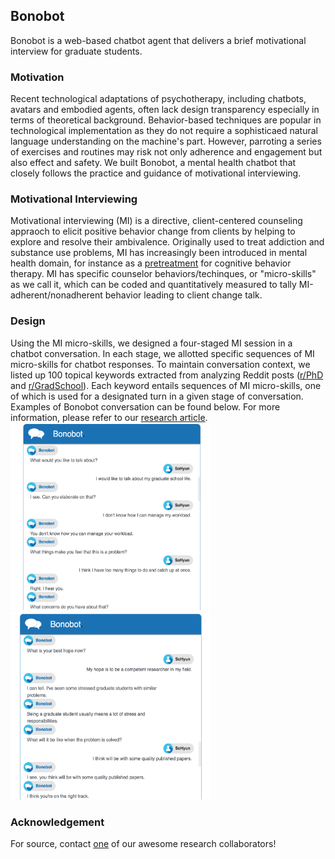 ## Bonobot 

Bonobot is a web-based chatbot agent that delivers a brief motivational interview for graduate students.

### Motivation
Recent technological adaptations of psychotherapy, including chatbots, avatars and embodied agents, often lack design transparency especially in terms of theoretical background. Behavior-based techniques are popular in technological implementation as they do not require a sophisticaed natural language understanding on the machine's part. However, parroting a series of exercises and routines may risk not only adherence and engagement but also effect and safety. We built Bonobot, a mental health chatbot that closely follows the practice and guidance of motivational interviewing.   

### Motivational Interviewing
Motivational interviewing (MI) is a directive, client-centered counseling appraoch to elicit positive behavior change from clients by helping to explore and resolve their ambivalence. Originally used to treat addiction and substance use problems, MI has increasingly been introduced in mental health domain, for instance as a [pretreatment](https://www.ncbi.nlm.nih.gov/pmc/articles/PMC2760690/) for cognitive behavior therapy. MI has specific counselor behaviors/techinques, or "micro-skills" as we call it, which can be coded and quantitatively measured to tally MI-adherent/nonadherent behavior leading to client change talk.  

### Design
Using the MI micro-skills, we designed a four-staged MI session in a chatbot conversation. In each stage, we allotted specific sequences of MI micro-skills for chatbot responses. To maintain conversation context, we listed up 100 topical keywords extracted from analyzing Reddit posts ([r/PhD](reddit.com/r/PhD) and [r/GradSchool](reddit.com/r/GradSchool)). Each keyword entails sequences of MI micro-skills, one of which is used for a designated turn in a given stage of conversation. Examples of Bonobot conversation can be found below. For more information, please refer to our [research article](https://www.jmir.org/2019/4/e12231/). <br>
<img src="/example/focusing.png" width="320px" height="300px" alt="Focusing"></img>
<img src="/example/evoking.png" width="320px" height="300px" alt="Evoking"></img><br/>

### Acknowledgement
For source, contact [one](https://github.com/cockroach54/Bonobot) of our awesome research collaborators! 


